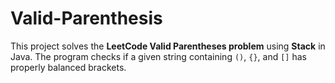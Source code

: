 # Valid-Parenthesis
This project solves the **LeetCode Valid Parentheses problem** using **Stack** in Java.   The program checks if a given string containing `()`, `{}`, and `[]` has properly balanced brackets.
